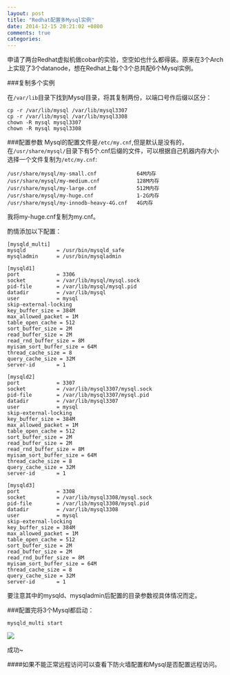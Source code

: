 ```yaml
---
layout: post
title: "Redhat配置多Mysql实例"
date: 2014-12-15 20:21:02 +0800
comments: true
categories: 
---
```


申请了两台Redhat虚拟机做cobar的实验，空空如也什么都得装。原来在3个Arch上实现了3个datanode，想在Redhat上每个3个总共配6个Mysql实例。

###复制多个实例

在`/var/lib`目录下找到Mysql目录，将其复制两份，以端口号作后缀以区分：

    cp -r /var/lib/mysql /var/lib/mysql3307
    cp -r /var/lib/mysql /var/lib/mysql3308
    chown -R mysql mysql3307
    chown -R mysql mysql3308

###配置参数
Mysql的配置文件是`/etc/my.cnf`,但是默认是没有的，在`/usr/share/mysql/`目录下有5个.cnf后缀的文件，可以根据自己机器内存大小选择一个文件复制为`/etc/my.cnf`:

    /usr/share/mysql/my-small.cnf             64M内存
    /usr/share/mysql/my-medium.cnf            128M内存
    /usr/share/mysql/my-large.cnf             512M内存
    /usr/share/mysql/my-huge.cnf              1-2G内存
    /usr/share/mysql/my-innodb-heavy-4G.cnf   4G内存

我将my-huge.cnf复制为my.cnf。

酌情添加以下配置：  

	[mysqld_multi]
	mysqld          = /usr/bin/mysqld_safe    
	mysqladmin      = /usr/bin/mysqladmin 

	[mysqld1]                                          
	port            = 3306                      
	socket          = /var/lib/mysql/mysql.sock   
	pid-file        = /var/lib/mysql/mysql.pid         
	datadir         = /var/lib/mysql 
	user            = mysql               
	skip-external-locking                              
	key_buffer_size = 384M                                
	max_allowed_packet = 1M                                    
	table_open_cache = 512                               
	sort_buffer_size = 2M                                 
	read_buffer_size = 2M                                
	read_rnd_buffer_size = 8M    
	myisam_sort_buffer_size = 64M                        
	thread_cache_size = 8                              
	query_cache_size = 32M                               
	server-id       = 1 

	[mysqld2]                                          
	port            = 3307                      
	socket          = /var/lib/mysql3307/mysql.sock   
	pid-file        = /var/lib/mysql3307/mysql.pid         
	datadir         = /var/lib/mysql3307 
	user            = mysql                
	skip-external-locking                              
	key_buffer_size = 384M                                
	max_allowed_packet = 1M                                    
	table_open_cache = 512                               
	sort_buffer_size = 2M                                 
	read_buffer_size = 2M                                
	read_rnd_buffer_size = 8M    
	myisam_sort_buffer_size = 64M                        
	thread_cache_size = 8                              
	query_cache_size = 32M                               
	server-id       = 1

	[mysqld3]                                          
	port            = 3308                      
	socket          = /var/lib/mysql3308/mysql.sock   
	pid-file        = /var/lib/mysql3308/mysql.pid         
	datadir         = /var/lib/mysql3308  
	user            = mysql                
	skip-external-locking                              
	key_buffer_size = 384M                                
	max_allowed_packet = 1M                                    
	table_open_cache = 512                               
	sort_buffer_size = 2M                                 
	read_buffer_size = 2M                                
	read_rnd_buffer_size = 8M    
	myisam_sort_buffer_size = 64M                        
	thread_cache_size = 8                              
	query_cache_size = 32M                               
	server-id       = 1

要注意其中的mysqld、mysqladmin后配置的目录参数视具体情况而定。

###配置完将3个Mysql都启动：

    mysqld_multi start

![](http://images.cnitblog.com/blog/316027/201412/041155359205638.png)

成功~

####如果不能正常远程访问可以查看下防火墙配置和Mysql是否配置远程访问。